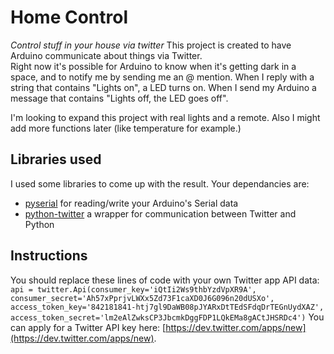 # Home Control 
_Control stuff in your house via twitter_
This project is created to have Arduino communicate about things via Twitter.  
Right now it's possible for Arduino to know when it's getting dark in a space, and to notify me by sending me an @ mention. When I reply with a string that contains "Lights on", a LED turns on. When I send my Arduino a message that contains "Lights off, the LED goes off".

I'm looking to expand this project with real lights and a remote. Also I might add more functions later (like temperature for example.)

## Libraries used
I used some libraries to come up with the result. Your dependancies are:

* [pyserial](http://pyserial.sourceforge.net) for reading/write your Arduino's Serial data
* [python-twitter](http://code.google.com/p/python-twitter/) a wrapper for communication between Twitter and Python

## Instructions
You should replace these lines of code with your own Twitter app API data:  
`api = twitter.Api(consumer_key='iQtIi2Ws9thbYzdVpXR9A', consumer_secret='Ah57xPprjvLWXx5Zd73F1caXD0J6G096n20dUSXo', access_token_key='842181841-htj7gl9DaWB08pJYARxDtTEdSFdqDrTEGnUydXAZ', access_token_secret='lm2eAlZwksCP3JbcmkDggFDP1LQkEMa8gACtJHSRDc4')`
You can apply for a Twitter API key here: [https://dev.twitter.com/apps/new](https://dev.twitter.com/apps/new).
